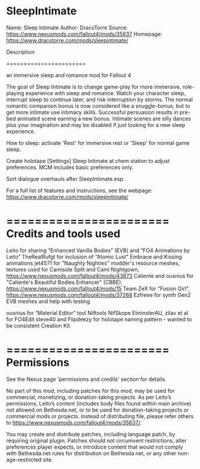 # SleepIntimate

Name: Sleep Intimate
Author: DracoTorre
Source: https://www.nexusmods.com/fallout4/mods/35637
Homepage: https://www.dracotorre.com/mods/sleepintimate/

Description

=======================

an immersive sleep and romance mod for Fallout 4 

The goal of Sleep Intimate is to change game-play for more immersive, role-playing experience with sleep and romance. Watch your character sleep, interrupt sleep to continue later, and risk interruption by storms. The normal romantic companion bonus is now considered like a snuggle-bonus, but to get more intimate use intimacy skills. Successful persuasion results in pre-bed animated scene earning a new bonus. Intimate scenes are silly dances plus your imagination and may be disabled if just looking for a new sleep experience.

How to sleep: activate 'Rest' for immersive rest or 'Sleep' for normal game sleep.

Create holotape [Settings] Sleep Intimate at chem station to adjust preferences. MCM includes basic preferences only.

Sort dialogue overhauls after SleepIntimate.esp.

For a full list of features and instructions, see the webpage: https://www.dracotorre.com/mods/sleepintimate/

=======================
Credits and tools used
======================
Leito for sharing “Enhanced Vanilla Bodies” (EVB) and “FO4 Animations by Leito”
TheRealRufgt for inclusion of "Atomic Lust" Embrace and Kissing animations
jet4571 for "Naughty Nighties" modder's resource meshes, textures used for Camisole Split and Cami Nightgown, https://www.nexusmods.com/fallout4/mods/43873
Caliente and ousnius for "Caliente's Beautiful Bodies Enhancer" (CBBE), https://www.nexusmods.com/fallout4/mods/15
Team ZeX for "Fusion Girl", https://www.nexusmods.com/fallout4/mods/37268
Ezfreee for synth Gen2 EVB meshes and help with testing

ousnius for “Material Editor” tool
Niftools NifSkope
ElminsterAU, zilav et al for FO4Edit
steve40 and Flipdeezy for holotape naming pattern - wanted to be consistent
Creation Kit

=======================
Permissions
=======================
See the Nexus page 'permissions and credits' section for details.

No part of this mod, including patches for this mod, may be used for commercial, monetizing, or donation-taking projects. As per Leito’s permissions, Leito’s content (includes body files found within main archive) not allowed on Bethesda.net, or to be used for donation-taking projects or commercial mods or projects. Instead of distributing file, please refer others to https://www.nexusmods.com/fallout4/mods/35637/.

You may create and distribute patches, including language patch, by requiring original plugin. Patches should not circumvent restrictions, alter preferences player expects, or introduce content that would not comply with Bethesda.net rules for distribution on Bethesda.net, or any other non-age-restricted site.

